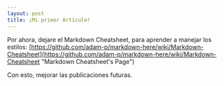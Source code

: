 ```yaml
---
layout: post
title: ¡Mi primer Artículo!
---
```

Por ahora, dejare el Markdown Cheatsheet, para aprender a manejar los estilos: [https://github.com/adam-p/markdown-here/wiki/Markdown-Cheatsheet](https://github.com/adam-p/markdown-here/wiki/Markdown-Cheatsheet "Markdown Cheatsheet's Page")

Con esto, mejorar las publicaciones futuras.
